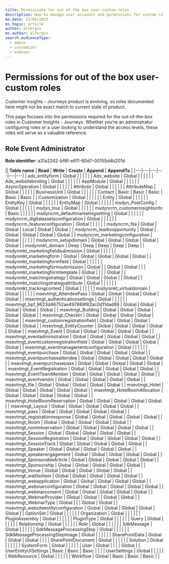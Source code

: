 ```yaml
---
title: Permissions for out of the box user-custom roles
description: How to manage user accounts and permissions for custom roles in Dynamics 365 Customer Insights - Journeys.
ms.date: 11/02/2023
ms.topic: article
author: alfergus
ms.author: alfergus
search.audienceType: 
  - admin
  - customizer
  - enduser
---
```


# Permissions for out of the box user-custom roles

Customer insights - Journeys product is evolving, so roles documented here might not be exact match to current state of product.

This page focuses into the permissions required for the out-of-the-box roles in Customer Insights - Journeys. Whether you're an administrator configuring roles or a user looking to understand the access levels, these roles will serve as a valuable reference.

## Role Event Administrator
**Role identifier**: a31a2242-bf8f-e611-80d7-00155d4b201d

|| **Table name** | **Read** | **Write** | **Create** | **Append** | **AppendTo** |
|---|---|---|---|---|---|
| adx_entityform | Global |   |   |   |   |
| Adx_website | Global |   |   |   |   |
| Adx_websitebinding | Global |   |   |   |   |
| AppModule | Global |   |   |   |   |
| AsyncOperation | Global |   |   |   |   |
| Attribute | Global |   |   |   |   |
| AttributeMap | Global |   |   |   |   |
| BusinessUnit | Global |   |   |   |   |
| Contact | Basic | Basic | Basic | Basic | Basic |
| Customization | Global |   |   |   |   |
| Entity | Global |   |   |   |   |
| EntityKey | Global |   |   |   |   |
| EntityMap | Global |   |   |   |   |
| msdyn_PostConfig | Global |   |   |   |   |
| msdyn_tour | Global |   |   |   |   |
| msdyncrm_customerinsightsinfo | Basic |   |   |   |   |
| msdyncrm_defaultmarketingsetting | Global |   |   |   |   |
| msdyncrm_digitalassetsconfiguration | Global |   |   |   |   |
| msdyncrm_featureconfiguration | Global |   |   |   |   |
| msdyncrm_file | Global | Global | Local | Global | Global |
| msdyncrm_leadtoopportunity | Global | Global | Global | Global | Global |
| msdyncrm_marketingconfiguration | Global |   |   |   |   |
| msdyncrm_setupdomain | Global | Global | Global | Global | Global |
| msdynmkt_domain | Deep | Deep | Deep | Deep | Deep |
| msdynmkt_marketingfieldsubmission | Global |   |   |   |   |
| msdynmkt_marketingform | Global | Global | Global | Global | Global |
| msdynmkt_marketingformfield | Global |   |   |   |   |
| msdynmkt_marketingformsubmission | Global |   | Global | Global |   |
| msdynmkt_marketingformtemplate | Global |   |   |   | Global |
| msdynmkt_matchingstrategy | Global | Global | Global |   | Global |
| msdynmkt_matchingstrategyattribute | Global |   |   |   |   |
| msdynmkt_trackingcontext | Global |   |   |   |   |
| msdynmkt_virtualdomain | Global |   |   |   |   |
| msevtmgt_AttendeePass | Global | Global | Global | Global | Global |
| msevtmgt_authenticationsettings | Global |   |   |   |   |
| msevtmgt_bpf_9623d46752ae497989f62ac0d11dad99 | Global | Global | Global | Global | Global |
| msevtmgt_Building | Global | Global | Global | Global | Global |
| msevtmgt_CheckIn | Global | Global | Global | Global | Global |
| msevtmgt_customregistrationfield | Global | Global | Global | Global | Global |
| msevtmgt_EntityCounter | Global | Global | Global | Global | Global |
| msevtmgt_Event | Global | Global | Global | Global | Global |
| msevtmgt_eventadministration | Global | Global | Global | Global | Global |
| msevtmgt_eventcustomregistrationfield | Global | Global | Global | Global | Global |
| msevtmgt_eventmanagementconfiguration | Global |   |   |   |   |
| msevtmgt_eventpurchase | Global | Global | Global | Global | Global |
| msevtmgt_eventpurchaseattendee | Global | Global | Global | Global | Global |
| msevtmgt_eventpurchasepass | Global | Global | Global | Global | Global |
| msevtmgt_EventRegistration | Global | Global | Global | Global | Global |
| msevtmgt_EventTeamMember | Global | Global | Global | Global | Global |
| msevtmgt_eventvendor | Global | Global | Global | Global | Global |
| msevtmgt_file | Global | Global | Global | Global | Global |
| msevtmgt_Hotel | Global | Global | Global | Global | Global |
| msevtmgt_HotelRoomAllocation | Global | Global | Global | Global | Global |
| msevtmgt_HotelRoomReservation | Global | Global | Global | Global | Global |
| msevtmgt_Layout | Global | Global | Global | Global | Global |
| msevtmgt_pass | Global | Global | Global | Global | Global |
| msevtmgt_registrationresponse | Global | Global | Global | Global | Global |
| msevtmgt_Room | Global | Global | Global | Global | Global |
| msevtmgt_roomreservation | Global | Global | Global | Global | Global |
| msevtmgt_Session | Global | Global | Global | Global | Global |
| msevtmgt_SessionRegistration | Global | Global | Global | Global | Global |
| msevtmgt_SessionTrack | Global | Global | Global | Global | Global |
| msevtmgt_Speaker | Global | Global | Global | Global | Global |
| msevtmgt_speakerengagement | Global | Global | Global | Global | Global |
| msevtmgt_SponsorableArticle | Global | Global | Global | Global | Global |
| msevtmgt_Sponsorship | Global | Global | Global | Global | Global |
| msevtmgt_Venue | Global | Global | Global | Global | Global |
| msevtmgt_waitlistitem | Global | Global | Global | Global | Global |
| msevtmgt_webapplication | Global | Global | Global | Global | Global |
| msevtmgt_webinarconfiguration | Global | Global | Global | Global | Global |
| msevtmgt_webinarconsent | Global | Global | Global | Global | Global |
| msevtmgt_WebinarProvider | Global | Global |   | Global | Global |
| msevtmgt_WebinarType | Global |   |   | Global | Global |
| msevtmgt_websiteentityconfiguration | Global | Global | Global | Global | Global |
| OptionSet | Global |   |   |   |   |
| Organization | Global |   |   |   |   |
| PluginAssembly | Global |   |   |   |   |
| PluginType | Global |   |   |   |   |
| Query | Global |   |   |   |   |
| Relationship | Global |   |   |   |   |
| Role | Global |   |   |   |   |
| SdkMessage | Global |   |   |   |   |
| SdkMessageProcessingStep | Global |   |   |   |   |
| SdkMessageProcessingStepImage | Global |   |   |   |   |
| SharePointData | Global | Global | Global |   |   |
| SharePointDocument | Global |   |   |   |   |
| Solution | Global |   |   |   |   |
| SystemForm | Global |   |   |   |   |
| User | Global |   |   |   | Global |
| UserEntityUISettings | Basic | Basic | Basic |   |   |
| UserSettings | Global |   |   |   |   |
| WebResource | Global |   |   |   |   |
| Workflow | Global | Basic | Basic | Basic |   |